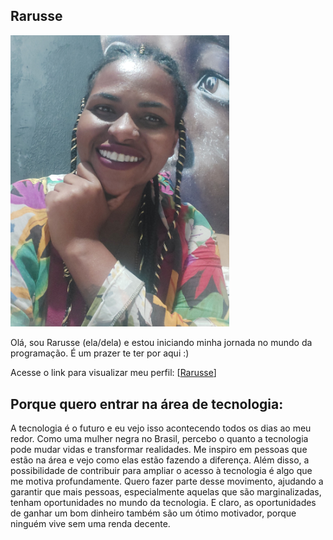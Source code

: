 ## Rarusse

<img src="Rarusse2.jpg" width="350px">

Olá, sou Rarusse (ela/dela) e estou iniciando minha jornada no mundo da programação. 
É um prazer te ter por aqui :) 

Acesse o link para visualizar meu perfil: [[Rarusse](https://github.com/Rarusse)]

## Porque quero entrar na área de tecnologia:
A tecnologia é o futuro e eu vejo isso acontecendo todos os dias ao meu redor. Como uma mulher negra no Brasil, percebo o quanto a tecnologia pode mudar vidas e transformar realidades. Me inspiro em pessoas que estão na área e vejo como elas estão fazendo a diferença. Além disso, a possibilidade de contribuir para ampliar o acesso à tecnologia é algo que me motiva profundamente. Quero fazer parte desse movimento, ajudando a garantir que mais pessoas, especialmente aquelas que são marginalizadas, tenham oportunidades no mundo da tecnologia. E claro, as oportunidades de ganhar um bom dinheiro também são um ótimo motivador, porque ninguém vive sem uma renda decente.

<!--
**Rarusse/Rarusse** is a ✨ _special_ ✨ repository because its `README.md` (this file) appears on your GitHub profile.

Here are some ideas to get you started:

- 🔭 I’m currently working on ...
- 🌱 I’m currently learning ...
- 👯 I’m looking to collaborate on ...
- 🤔 I’m looking for help with ...
- 💬 Ask me about ...
- 📫 How to reach me: ...
- 😄 Pronouns: ...
- ⚡ Fun fact: ...
-->
